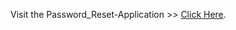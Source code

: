 Visit the Password_Reset-Application >> [Click Here](https://password-reset-app-guvi.netlify.app/).
